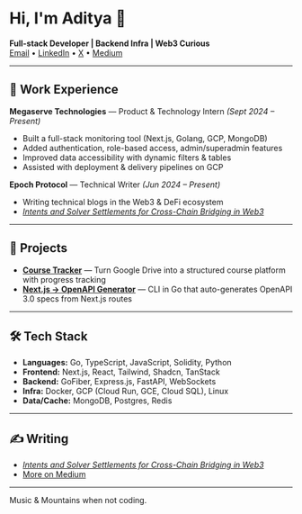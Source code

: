 # Hi, I'm Aditya 👋  

**Full-stack Developer | Backend Infra | Web3 Curious**  
[Email](mailto:adityajoshi304@gmail.com) • [LinkedIn](https://www.linkedin.com/in/adityaexe) • [X](https://x.com/aditya__exe) • [Medium](https://medium.com/@adityaexe)

---

## 💼 Work Experience
**Megaserve Technologies** — Product & Technology Intern *(Sept 2024 – Present)*  
- Built a full-stack monitoring tool (Next.js, Golang, GCP, MongoDB)  
- Added authentication, role-based access, admin/superadmin features  
- Improved data accessibility with dynamic filters & tables  
- Assisted with deployment & delivery pipelines on GCP  

**Epoch Protocol** — Technical Writer *(Jun 2024 – Present)*  
- Writing technical blogs in the Web3 & DeFi ecosystem  
- *[Intents and Solver Settlements for Cross-Chain Bridging in Web3](https://medium.com/@to.epochprotocol/intents-and-solver-settlements-for-cross-chain-bridging-in-web3-9b666d85ab1c)*  

---

## 📂 Projects
- **[Course Tracker](https://course-tracker.itsadityajoshi.tech)** — Turn Google Drive into a structured course platform with progress tracking  
- **[Next.js → OpenAPI Generator](https://github.com/adityajoshi-08/nextjs-openapi-golang)** — CLI in Go that auto-generates OpenAPI 3.0 specs from Next.js routes  

---

## 🛠️ Tech Stack
- **Languages:** Go, TypeScript, JavaScript, Solidity, Python  
- **Frontend:** Next.js, React, Tailwind, Shadcn, TanStack  
- **Backend:** GoFiber, Express.js, FastAPI, WebSockets  
- **Infra:** Docker, GCP (Cloud Run, GCE, Cloud SQL), Linux  
- **Data/Cache:** MongoDB, Postgres, Redis  

---

## ✍️ Writing
- *[Intents and Solver Settlements for Cross-Chain Bridging in Web3](https://medium.com/@to.epochprotocol/intents-and-solver-settlements-for-cross-chain-bridging-in-web3-9b666d85ab1c)*  
- [More on Medium](https://medium.com/@adityaexe)  

---

Music & Mountains when not coding.  
